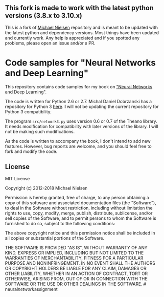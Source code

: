 ## This fork is made to work with the latest python versions (3.8.x to 3.10.x)

This is a fork of [Michael Nielsen](https://github.com/mnielsen/neural-networks-and-deep-learning) repository and is meant to be updated with the latest python and dependency versions. Most things have been updated and currently work. Any help is appreciated and if you spotted any problems, please open an issue and/or a PR.

# Code samples for "Neural Networks and Deep Learning"

This repository contains code samples for my book on ["Neural Networks
and Deep Learning"](http://neuralnetworksanddeeplearning.com).

The code is written for Python 2.6 or 2.7. Michal Daniel Dobrzanski
has a repository for Python 3
[here](https://github.com/MichalDanielDobrzanski/DeepLearningPython35). I
will not be updating the current repository for Python 3
compatibility.

The program `src/network3.py` uses version 0.6 or 0.7 of the Theano
library.  It needs modification for compatibility with later versions
of the library.  I will not be making such modifications.

As the code is written to accompany the book, I don't intend to add
new features. However, bug reports are welcome, and you should feel
free to fork and modify the code.

## License

MIT License

Copyright (c) 2012-2018 Michael Nielsen

Permission is hereby granted, free of charge, to any person obtaining
a copy of this software and associated documentation files (the
"Software"), to deal in the Software without restriction, including
without limitation the rights to use, copy, modify, merge, publish,
distribute, sublicense, and/or sell copies of the Software, and to
permit persons to whom the Software is furnished to do so, subject to
the following conditions:

The above copyright notice and this permission notice shall be
included in all copies or substantial portions of the Software.

THE SOFTWARE IS PROVIDED "AS IS", WITHOUT WARRANTY OF ANY KIND,
EXPRESS OR IMPLIED, INCLUDING BUT NOT LIMITED TO THE WARRANTIES OF
MERCHANTABILITY, FITNESS FOR A PARTICULAR PURPOSE AND
NONINFRINGEMENT. IN NO EVENT SHALL THE AUTHORS OR COPYRIGHT HOLDERS BE
LIABLE FOR ANY CLAIM, DAMAGES OR OTHER LIABILITY, WHETHER IN AN ACTION
OF CONTRACT, TORT OR OTHERWISE, ARISING FROM, OUT OF OR IN CONNECTION
WITH THE SOFTWARE OR THE USE OR OTHER DEALINGS IN THE SOFTWARE.
#   n e u r a l _ n e t w o r k _ a s s i g n m e n t  
 